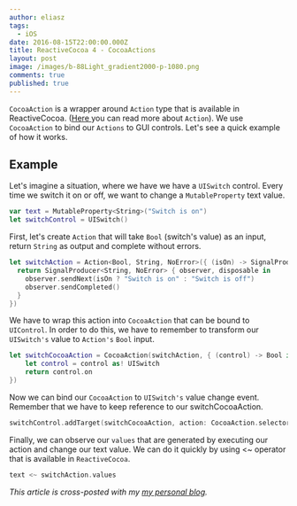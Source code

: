 ```yaml
---
author: eliasz
tags:
  - iOS
date: 2016-08-15T22:00:00.000Z
title: ReactiveCocoa 4 - CocoaActions
layout: post
image: /images/b-88Light_gradient2000-p-1080.png
comments: true
published: true
---
```

`CocoaAction` is a wrapper around `Action` type that is available in ReactiveCocoa. ([Here ](http://blog.brightinventions.pl/reactivecocoa-4-action/) you can read more about `Action`). We use `CocoaAction` to bind our `Actions` to GUI controls. Let's see a quick example of how it works.

## Example

Let's imagine a situation, where we have we have a `UISwitch` control. Every time we switch it on or off, we want to change a `MutableProperty` text value.

```swift
var text = MutableProperty<String>("Switch is on")
let switchControl = UISwitch()
```

First, let's create `Action` that will take `Bool` (switch's value) as an input, return `String` as output and complete without errors.

```swift
let switchAction = Action<Bool, String, NoError>({ (isOn) -> SignalProducer<String, NoError> in
  return SignalProducer<String, NoError> { observer, disposable in
    observer.sendNext(isOn ? "Switch is on" : "Switch is off")
    observer.sendCompleted()
  }
})
```

We have to wrap this action into `CocoaAction` that can be bound to `UIControl`. In order to do this, we have to remember to transform our `UISwitch's` value to `Action's` `Bool` input.

```swift
let switchCocoaAction = CocoaAction(switchAction, { (control) -> Bool in
    let control = control as! UISwitch
    return control.on
})
```

Now we can bind our `CocoaAction` to `UISwitch's` value change event. Remember that we have to keep reference to our switchCocoaAction.

```swift
switchControl.addTarget(switchCocoaAction, action: CocoaAction.selector, forControlEvents: .ValueChanged)
```

Finally, we can observe our `values` that are generated by executing our action and change our text value. We can do it quickly by using <~ operator that is available in `ReactiveCocoa`.

```swift
text <~ switchAction.values
```

*This article is cross-posted with my [my personal blog](http://eluss.github.io/).*